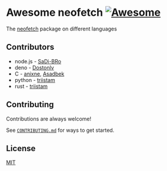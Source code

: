 # Awesome neofetch [![Awesome](https://awesome.re/badge.svg)](https://awesome.re)

The [neofetch](https://github.com/dylanaraps/neofetch) package on different languages

## Contributors

- node.js - [SaDi-BRo](https://github.com/SaDi-BRo)
- deno - [Dostonlv](https://github.com/Dostonlv)
- C - [anixne](https://github.com/anixne), [Asadbek](https://github.com/nizomovasadbek)
- python - [triistam](https://github.com/triistam)
- rust - [triistam](https://github.com/triistam)

## Contributing

Contributions are always welcome!

See [`CONTRIBUTING.md`](https://github.com/SaDi-BRo/awesome-neofetch/blob/main/.github/CONTRIBUTING.md) for ways to get started.

## License

[MIT](https://choosealicense.com/licenses/mit/)
